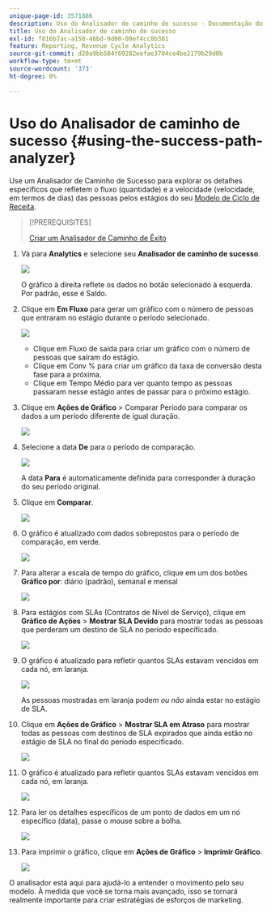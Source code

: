 ```yaml
---
unique-page-id: 3571886
description: Uso do Analisador de caminho de sucesso - Documentação do Marketo - Documentação do produto
title: Uso do Analisador de caminho de sucesso
exl-id: f816b7ac-a158-46bd-9d00-09ef4cc8b381
feature: Reporting, Revenue Cycle Analytics
source-git-commit: d20a9bb584f69282eefae3704ce4be2179b29d0b
workflow-type: tm+mt
source-wordcount: '373'
ht-degree: 0%

---
```


# Uso do Analisador de caminho de sucesso {#using-the-success-path-analyzer}

Use um Analisador de Caminho de Sucesso para explorar os detalhes específicos que refletem o fluxo (quantidade) e a velocidade (velocidade, em termos de dias) das pessoas pelos estágios do seu [Modelo de Ciclo de Receita](/help/marketo/product-docs/reporting/revenue-cycle-analytics/revenue-cycle-models/understanding-revenue-models.md).

>[!PREREQUISITES]
>
>[Criar um Analisador de Caminho de Êxito](/help/marketo/product-docs/reporting/revenue-cycle-analytics/revenue-cycle-models/create-a-success-path-analyzer.md)

1. Vá para **Analytics** e selecione seu **Analisador de caminho de sucesso**.

   ![](assets/image2015-6-12-17-3a23-3a53.png)

   O gráfico à direita reflete os dados no botão selecionado à esquerda. Por padrão, esse é Saldo.

1. Clique em **Em Fluxo** para gerar um gráfico com o número de pessoas que entraram no estágio durante o período selecionado.

   ![](assets/image2015-6-12-17-3a30-3a52.png)

   * Clique em Fluxo de saída para criar um gráfico com o número de pessoas que saíram do estágio.
   * Clique em Conv % para criar um gráfico da taxa de conversão desta fase para a próxima.
   * Clique em Tempo Médio para ver quanto tempo as pessoas passaram nesse estágio antes de passar para o próximo estágio.

1. Clique em **Ações de Gráfico** > Comparar Período para comparar os dados a um período diferente de igual duração.

   ![](assets/image2015-6-12-17-3a39-3a15.png)

1. Selecione a data **De** para o período de comparação.

   ![](assets/image2015-6-12-17-3a43-3a49.png)

   A data **Para** é automaticamente definida para corresponder à duração do seu período original.

1. Clique em **Comparar**.

   ![](assets/image2015-6-12-17-3a44-3a8.png)

1. O gráfico é atualizado com dados sobrepostos para o período de comparação, em verde.

   ![](assets/image2015-6-12-17-3a46-3a16.png)

1. Para alterar a escala de tempo do gráfico, clique em um dos botões **Gráfico por**: diário (padrão), semanal e mensal

   ![](assets/image2015-6-12-17-3a46-3a55.png)

1. Para estágios com SLAs (Contratos de Nível de Serviço), clique em **Gráfico de Ações** > **Mostrar SLA Devido** para mostrar todas as pessoas que perderam um destino de SLA no período especificado.

   ![](assets/image2015-6-12-17-3a49-3a23.png)

1. O gráfico é atualizado para refletir quantos SLAs estavam vencidos em cada nó, em laranja.

   ![](assets/image2015-6-12-17-3a50-3a16.png)

   As pessoas mostradas em laranja podem *ou não* ainda estar no estágio de SLA.

1. Clique em **Ações de Gráfico** > **Mostrar SLA em Atraso** para mostrar todas as pessoas com destinos de SLA expirados que ainda estão no estágio de SLA no final do período especificado.

   ![](assets/image2015-6-12-17-3a51-3a39.png)

1. O gráfico é atualizado para refletir quantos SLAs estavam vencidos em cada nó, em laranja.

   ![](assets/image2015-6-12-17-3a52-3a17.png)

1. Para ler os detalhes específicos de um ponto de dados em um nó específico (data), passe o mouse sobre a bolha.

   ![](assets/image2015-6-12-17-3a52-3a49.png)

1. Para imprimir o gráfico, clique em **Ações de Gráfico** > **Imprimir Gráfico**.

   ![](assets/image2015-6-12-17-3a53-3a34.png)

O analisador está aqui para ajudá-lo a entender o movimento pelo seu modelo. À medida que você se torna mais avançado, isso se tornará realmente importante para criar estratégias de esforços de marketing.
